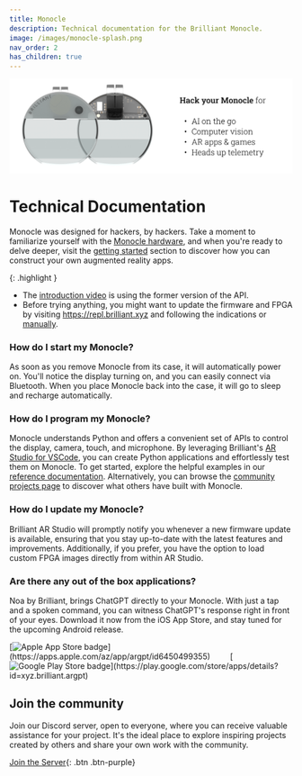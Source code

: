 ```yaml
---
title: Monocle
description: Technical documentation for the Brilliant Monocle.
image: /images/monocle-splash.png
nav_order: 2
has_children: true
---
```



![Brilliant Monocle use cases](/monocle/images/monocle-splash.png)

# Technical Documentation

Monocle was designed for hackers, by hackers. Take a moment to familiarize yourself with the [Monocle hardware](/monocle/monocle.md), and when you're ready to delve deeper, visit the [getting started](/building-apps.md) section to discover how you can construct your own augmented reality apps.

{: .highlight }
- The [introduction video](https://www.youtube.com/watch?v=_fo8jUKMMFs) is using the former version of the API.
- Before trying anything, you might want to update the firmware and FPGA by visiting <https://repl.brilliant.xyz> and following the indications or [manually](/micropython/update/).

### How do I start my Monocle?

As soon as you remove Monocle from its case, it will automatically power on. You'll notice the display turning on, and you can easily connect via Bluetooth. When you place Monocle back into the case, it will go to sleep and recharge automatically.

### How do I program my Monocle?

Monocle understands Python and offers a convenient set of APIs to control the display, camera, touch, and microphone. By leveraging Brilliant's [AR Studio for VSCode](https://marketplace.visualstudio.com/items?itemName=brilliantlabs.brilliant-ar-studio), you can create Python applications and effortlessly test them on Monocle. To get started, explore the helpful examples in our [reference documentation](/micropython/micropython). Alternatively, you can browse the [community projects page](/community.md) to discover what others have built with Monocle.

### How do I update my Monocle?

Brilliant AR Studio will promptly notify you whenever a new firmware update is available, ensuring that you stay up-to-date with the latest features and improvements. Additionally, if you prefer, you have the option to load custom FPGA images directly from within AR Studio.

### Are there any out of the box applications?

Noa by Brilliant, brings ChatGPT directly to your Monocle. With just a tap and a spoken command, you can witness ChatGPT's response right in front of your eyes. Download it now from the iOS App Store, and stay tuned for the upcoming Android release.

<div style="text-align:left" markdown="1">
[<img src="https://upload.wikimedia.org/wikipedia/commons/3/3c/Download_on_the_App_Store_Badge.svg" alt="Apple App Store badge" width="125"/>](https://apps.apple.com/az/app/argpt/id6450499355)
&nbsp;&nbsp;&nbsp;&nbsp;&nbsp;&nbsp;&nbsp;
[<img src="https://upload.wikimedia.org/wikipedia/commons/7/78/Google_Play_Store_badge_EN.svg" alt="Google Play Store badge" width="125"/>](https://play.google.com/store/apps/details?id=xyz.brilliant.argpt)
</div>

## Join the community

Join our Discord server, open to everyone, where you can receive valuable assistance for your project. It's the ideal place to explore inspiring projects created by others and share your own work with the community.

[Join the Server](https://discord.gg/7w3DFxek4p){: .btn .btn-purple}
